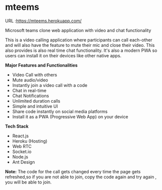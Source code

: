 # mteems

URL :https://mteems.herokuapp.com/



Microsoft teams clone web application with video and chat functionality

This is a video calling application where participants can call each-other and will also have the feature to mute their mic and close their video. This also provides is also real time chat functionality. It's also a modern PWA so users can install it on their devices like other native apps.




**Major Features and Functionalities**

- Video Call with others
- Mute audio/video
- Instantly join a video call with a code
- Chat in real-time
- Chat Notifications
- Unlimited duration calls
- Simple and intuitive UI
- Share code instantly on social media platforms
- Install it as a PWA (Progressive Web App) on your device





**Tech Stack**

- React.js
- Heroku (Hosting)
- Web RTC
- Socket.io
- Node.js
- Ant Design


**Note:**
The code for the call gets changed every time the page gets refreshed,so if you are not able to join, copy the code again and try again , you will be able to join. 
